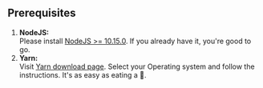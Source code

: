 ## Prerequisites

1. **NodeJS:** <br>
   Please install [NodeJS >= 10.15.0](https://nodejs.org/en/download/). If you already have it, you're good to go.
   <br>
2. **Yarn:** <br>
   Visit [Yarn download page](https://yarnpkg.com/en/docs/install). Select your Operating system and follow the instructions. It's as easy as eating a 🍰.

